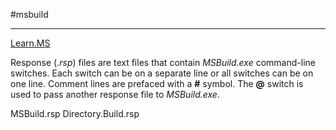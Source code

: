 #msbuild 

---

[Learn.MS](https://learn.microsoft.com/en-us/visualstudio/msbuild/msbuild-response-files?view=vs-2022)

Response (_.rsp_) files are text files that contain _MSBuild.exe_ command-line switches. Each switch can be on a separate line or all switches can be on one line. Comment lines are prefaced with a **#** symbol. The **@** switch is used to pass another response file to _MSBuild.exe_.

MSBuild.rsp
Directory.Build.rsp